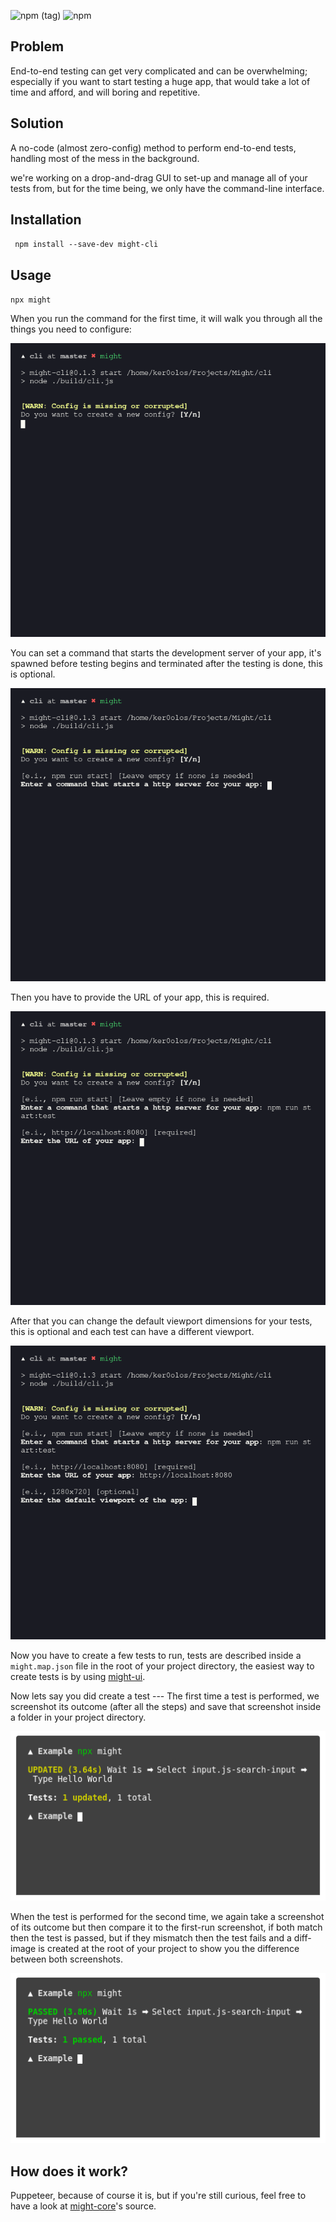 ![npm (tag)](https://img.shields.io/npm/v/might-cli/latest)
![npm](https://img.shields.io/npm/dm/might-cli)

## Problem

End-to-end testing can get very complicated and can be overwhelming; especially if you want to start testing a huge app, that would take a lot of time and afford, and will boring and repetitive.

## Solution

A no-code (almost zero-config) method to perform end-to-end tests, handling most of the mess in the background.

we're working on a drop-and-drag GUI to set-up and manage all of your tests from, but for the time being, we only have the command-line interface.

## Installation
`
npm install --save-dev might-cli`

## Usage

`npx might`

When you run the command for the first time, it will walk you through all the things you need to configure:

[![](./screenshots/1.png)]()

You can set a command that starts the development server of your app, it's spawned before testing begins and terminated after the testing is done, this is optional.

[![](./screenshots/2.png)]()

Then you have to provide the URL of your app, this is required.

[![](./screenshots/3.png)]()

After that you can change the default viewport dimensions for your tests, this is optional and each test can have a different viewport.

[![](./screenshots/4.png)]()

Now you have to create a few tests to run, tests are described inside a ```might.map.json``` file in the root of your project directory, the easiest way to create tests is by using [might-ui](https://github.com/ItsKerolos/Might).

Now lets say you did create a test --- The first time a test is performed, we screenshot its outcome (after all the steps) and save that screenshot inside a folder in your project directory.

[![](./screenshots/5.png)]()


When the test is performed for the second time, we again take a screenshot of its outcome but then compare it to the first-run screenshot, if both match then the test is passed, but if they mismatch then the test fails and a diff-image is created at the root of your project to show you the difference between both screenshots.

[![](./screenshots/6.png)]()


## How does it work?

Puppeteer, because of course it is, but if you're still curious, feel free to have a look at [might-core](https://github.com/ItsKerolos/might-core)'s source.
